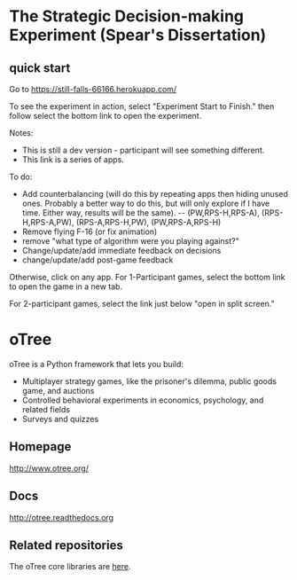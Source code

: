 # The Strategic Decision-making Experiment (Spear's Dissertation)

## quick start

Go to https://still-falls-66166.herokuapp.com/

To see the experiment in action, select "Experiment Start to Finish." then follow select the bottom link to open the experiment.  

Notes:
- This is still a dev version - participant will see something different.
- This link is a series of apps.

To do:
- Add counterbalancing (will do this by repeating apps then hiding unused ones.  Probably a better way to do this, but will only explore if I have time.  Either way, results will be the same).
-- (PW,RPS-H,RPS-A), (RPS-H,RPS-A,PW), (RPS-A,RPS-H,PW), (PW,RPS-A,RPS-H)
- Remove flying F-16 (or fix animation)
- remove "what type of algorithm were you playing against?"
- Change/update/add immediate feedback on decisions
- change/update/add post-game feedback




Otherwise, click on any app.
For 1-Participant games, select the bottom link to open the game in a new tab.

For 2-participant games, select the link just below "open in split screen."

##

# oTree

oTree is a Python framework that lets you build:

- Multiplayer strategy games, like the prisoner's dilemma, public goods game, and auctions
- Controlled behavioral experiments in economics, psychology, and related fields
- Surveys and quizzes

## Homepage

http://www.otree.org/

## Docs

http://otree.readthedocs.org

## Related repositories

The oTree core libraries are [here](https://github.com/oTree-org/otree-core).
